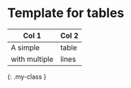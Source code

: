 # Template for tables
|Col 1|Col 2|
|-|-|
| A simple | table |
| with multiple | lines|
{: .my-class }